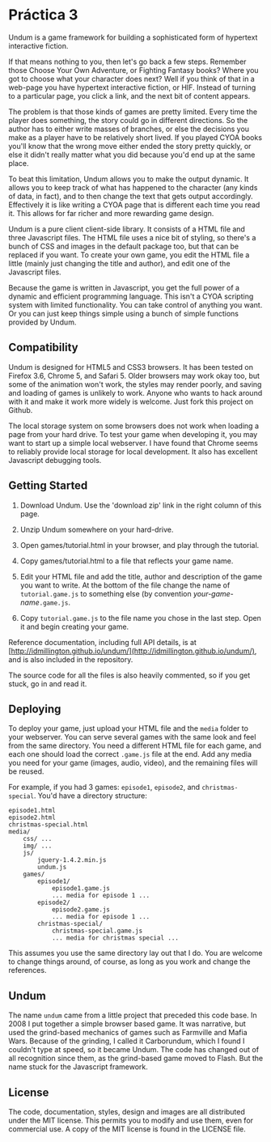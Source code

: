 # Práctica 3

Undum is a game framework for building a sophisticated form of
hypertext interactive fiction.

If that means nothing to you, then let's go back a few steps. Remember
those Choose Your Own Adventure, or Fighting Fantasy books? Where you
got to choose what your character does next? Well if you think of that
in a web-page you have hypertext interactive fiction, or HIF. Instead
of turning to a particular page, you click a link, and the next bit of
content appears.

The problem is that those kinds of games are pretty limited. Every
time the player does something, the story could go in different
directions. So the author has to either write masses of branches, or
else the decisions you make as a player have to be relatively short
lived. If you played CYOA books you'll know that the wrong move either
ended the story pretty quickly, or else it didn't really matter what
you did because you'd end up at the same place.

To beat this limitation, Undum allows you to make the output
dynamic. It allows you to keep track of what has happened to the
character (any kinds of data, in fact), and to then change the text
that gets output accordingly. Effectively it is like writing a CYOA
page that is different each time you read it. This allows for far
richer and more rewarding game design.

Undum is a pure client client-side library. It consists of a HTML file
and three Javascript files. The HTML file uses a nice bit of styling,
so there's a bunch of CSS and images in the default package too, but
that can be replaced if you want. To create your own game, you edit
the HTML file a little (mainly just changing the title and author),
and edit one of the Javascript files.

Because the game is written in Javascript, you get the full power of a
dynamic and efficient programming language. This isn't a CYOA
scripting system with limited functionality. You can take control of
anything you want. Or you can just keep things simple using a bunch of
simple functions provided by Undum.


## Compatibility

Undum is designed for HTML5 and CSS3 browsers. It has been tested on
Firefox 3.6, Chrome 5, and Safari 5. Older browsers may work okay too,
but some of the animation won't work, the styles may render poorly,
and saving and loading of games is unlikely to work. Anyone who wants
to hack around with it and make it work more widely is welcome. Just
fork this project on Github.

The local storage system on some browsers does not work when loading a
page from your hard drive. To test your game when developing it, you
may want to start up a simple local webserver. I have found that
Chrome seems to reliably provide local storage for local
development. It also has excellent Javascript debugging tools.


## Getting Started

1. Download Undum. Use the 'download zip' link in the right column of
   this page.

2. Unzip Undum somewhere on your hard-drive.

3. Open games/tutorial.html in your browser, and play through the tutorial.

4. Copy games/tutorial.html to a file that reflects your game name.

5. Edit your HTML file and add the title, author and description of
   the game you want to write. At the bottom of the file change the
   name of `tutorial.game.js` to something else (by convention
   *your-game-name*`.game.js`.

6. Copy `tutorial.game.js` to the file name you chose in the last
   step. Open it and begin creating your game.


Reference documentation, including full API details, is at
[http://idmillington.github.io/undum/](http://idmillington.github.io/undum/),
and is also included in the repository.

The source code for all the files is also heavily commented, so if you
get stuck, go in and read it.


## Deploying

To deploy your game, just upload your HTML file and the `media` folder
to your webserver. You can serve several games with the same look and
feel from the same directory. You need a different HTML file for each
game, and each one should load the correct `.game.js` file at the
end. Add any media you need for your game (images, audio, video), and
the remaining files will be reused.

For example, if you had 3 games: `episode1`, `episode2`, and
`christmas-special`. You'd have a directory structure:

    episode1.html
    episode2.html
    christmas-special.html
    media/
        css/ ...
        img/ ...
        js/
            jquery-1.4.2.min.js
            undum.js
        games/
            episode1/
                episode1.game.js
                ... media for episode 1 ...
            episode2/
                episode2.game.js
                ... media for episode 1 ...
            christmas-special/
                christmas-special.game.js
                ... media for christmas special ...

This assumes you use the same directory lay out that I do. You are
welcome to change things around, of course, as long as you work and
change the references.


## Undum

The name `undum` came from a little project that preceded this code
base. In 2008 I put together a simple browser based game. It was
narrative, but used the grind-based mechanics of games such as
Farmville and Mafia Wars. Because of the grinding, I called it
Carborundum, which I found I couldn't type at speed, so it became
Undum. The code has changed out of all recognition since them, as the
grind-based game moved to Flash. But the name stuck for the Javascript
framework.


## License

The code, documentation, styles, design and images are all distributed
under the MIT license. This permits you to modify and use them, even
for commercial use. A copy of the MIT license is found in the LICENSE
file.
